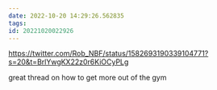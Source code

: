 ```yaml
---
date: 2022-10-20 14:29:26.562835
tags: 
id: 20221020022926
---
```


https://twitter.com/Rob_NBF/status/1582693190339104771?s=20&t=BrlYwgKX22z0r6KiOCyPLg

great thread on how to get more out of the gym